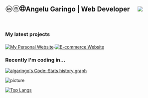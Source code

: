 ## Angelu Garingo | Web Developer <a href="https://www.linkedin.com/in/algaringo/"><img align="left" alt="Linkedin" width="24px" src="https://raw.githubusercontent.com/algaringo/algaringo/master/icon/linkedin.png" /></a><a href="https://drive.google.com/file/d/1HkJ-CCulden70UweAaMykBrzPTN6_WOD/view"><img align="left" alt="Leetcode" width="22px" src="https://raw.githubusercontent.com/algaringo/algaringo/master/icon/breifcase.png" /></a><a href="https://algaringo.github.io/"><img align="left" alt=" Codechef" width="20px" src="https://raw.githubusercontent.com/algaringo/algaringo/master/icon/world.png" /></a>  &nbsp; &nbsp;  ![](https://visitor-badge.glitch.me/badge?page_id=algaringo.algaringo)

<br />

### My latest projects

<a href="https://github.com/WEGFan/codestats-profile-readme">
  <img align="middle" src="https://github-readme-stats.vercel.app/api/pin/?username=algaringo&repo=algaringo.github.io" alt="My Personal Website" />
</a>
<a href="https://github.com/WEGFan/Geometry-Dash-Menu-Music-Randomizer">
  <img align="middle" src="https://github-readme-stats.vercel.app/api/pin/?username=algaringo&repo=e-commerce-website" alt="E-commerce Website" />
</a>

### Recently I'm coding in...

<a href="https://codestats.net/users/algaringo">
  <img src='https://codestats-readme.algaringo.cn/history-graph/algaringo?width=850&height=300&timezone=08:00&history_days=21&max_languages=9&language_colors=["3e4053","f15854","5da5da","faa43a","60bd68","f17cb0","b2912f","decf3f","b276b2","808080"]' alt="algaringo's Code::Stats history graph" />
</a>

![picture](https://raw.githubusercontent.com/saadeghi/saadeghi/master/dino.gif)

[![Top Langs](https://github-readme-stats.vercel.app/api/top-langs/?username=algaringo&layout=compact)](https://github.com/anuraghazra/github-readme-stats)
